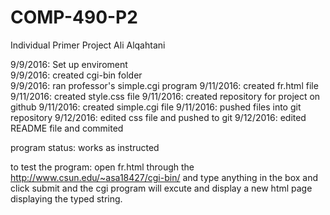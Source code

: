 # COMP-490-P2
Individual Primer Project
Ali Alqahtani

9/9/2016: Set up enviroment  
9/9/2016: created cgi-bin folder  
9/9/2016: ran professor's simple.cgi program
9/11/2016: created fr.html file
9/11/2016: created style.css file
9/11/2016: created repository for project on github
9/11/2016: created simple.cgi file
9/11/2016: pushed files into git repository
9/12/2016: edited css file and pushed to git
9/12/2016: edited README file and commited 

program status: works as instructed

to test the program: 
open fr.html through the http://www.csun.edu/~asa18427/cgi-bin/ and type anything in the box and click submit and the cgi program will excute and display a new html page displaying the typed string.

